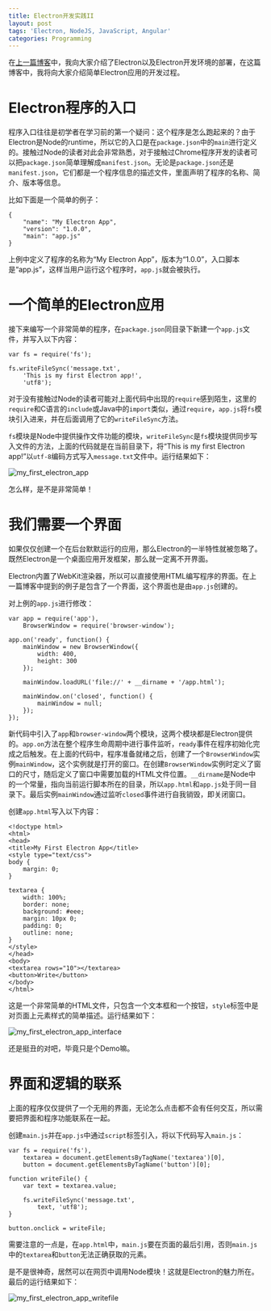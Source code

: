 ```yaml
---
title: Electron开发实践II
layout: post
tags: 'Electron, NodeJS, JavaScript, Angular'
categories: Programming
---
```

在[上一篇博客](https://sneezry.com/2015/12/24/electron-develop-practice-part1/)中，我向大家介绍了Electron以及Electron开发环境的部署，在这篇博客中，我将向大家介绍简单Electron应用的开发过程。

# Electron程序的入口

程序入口往往是初学者在学习前的第一个疑问：这个程序是怎么跑起来的？由于Electron是Node的runtime，所以它的入口是在`package.json`中的`main`进行定义的。接触过Node的读者对此会非常熟悉，对于接触过Chrome程序开发的读者可以把`package.json`简单理解成`manifest.json`。无论是`package.json`还是`manifest.json`，它们都是一个程序信息的描述文件，里面声明了程序的名称、简介、版本等信息。

比如下面是一个简单的例子：

    {
        "name": "My Electron App",
        "version": "1.0.0",
        "main": "app.js"
    }

上例中定义了程序的名称为“My Electron App”，版本为“1.0.0”，入口脚本是“app.js”，这样当用户运行这个程序时，`app.js`就会被执行。

# 一个简单的Electron应用

接下来编写一个非常简单的程序，在`package.json`同目录下新建一个`app.js`文件，并写入以下内容：

    var fs = require('fs');

    fs.writeFileSync('message.txt',
        'This is my first Electron app!',
        'utf8');

对于没有接触过Node的读者可能对上面代码中出现的`require`感到陌生，这里的`require`和C语言的`include`或Java中的`import`类似，通过`require`，`app.js`将`fs`模块引入进来，并在后面调用了它的`writeFileSync`方法。

`fs`模块是Node中提供操作文件功能的模块，`writeFileSync`是`fs`模块提供同步写入文件的方法，上面的代码就是在当前目录下，将“This is my first Electron app!”以`utf-8`编码方式写入`message.txt`文件中。运行结果如下：

![my_first_electron_app](https://dn-sneezry.qbox.me/JekyllWriter/my_first_electron_app.png)

怎么样，是不是非常简单！

# 我们需要一个界面

如果仅仅创建一个在后台默默运行的应用，那么Electron的一半特性就被忽略了。既然Electron是一个桌面应用开发框架，那么就一定离不开界面。

Electron内置了WebKit渲染器，所以可以直接使用HTML编写程序的界面。在上一篇博客中提到的例子是包含了一个界面，这个界面也是由`app.js`创建的。

对上例的`app.js`进行修改：

    var app = require('app'),
        BrowserWindow = require('browser-window');

    app.on('ready', function() {
        mainWindow = new BrowserWindow({
            width: 400,
            height: 300
        });

        mainWindow.loadURL('file://' + __dirname + '/app.html');

        mainWindow.on('closed', function() {
            mainWindow = null;
        });
    });

新代码中引入了`app`和`browser-window`两个模块，这两个模块都是Electron提供的。`app.on`方法在整个程序生命周期中进行事件监听，`ready`事件在程序初始化完成之后触发。在上面的代码中，程序准备就绪之后，创建了一个`BrowserWindow`实例`mainWindow`，这个实例就是打开的窗口。在创建`BrowserWindow`实例时定义了窗口的尺寸，随后定义了窗口中需要加载的HTML文件位置。`__dirname`是Node中的一个常量，指向当前运行脚本所在的目录，所以`app.html`和`app.js`处于同一目录下。最后实例`mainWindow`通过监听`closed`事件进行自我销毁，即关闭窗口。

创建`app.html`写入以下内容：

    <!doctype html>
    <html>
    <head>
    <title>My First Electron App</title>
    <style type="text/css">
    body {
        margin: 0;
    }

    textarea {
        width: 100%;
        border: none;
        background: #eee;
        margin: 10px 0;
        padding: 0;
        outline: none;
    }
    </style>
    </head>
    <body>
    <textarea rows="10"></textarea>
    <button>Write</button>
    </body>
    </html>

这是一个非常简单的HTML文件，只包含一个文本框和一个按钮，`style`标签中是对页面上元素样式的简单描述。运行结果如下：

![my_first_electron_app_interface](https://dn-sneezry.qbox.me/JekyllWriter/my_first_electron_app_interface.png)

还是挺丑的对吧，毕竟只是个Demo嘛。

# 界面和逻辑的联系

上面的程序仅仅提供了一个无用的界面，无论怎么点击都不会有任何交互，所以需要把界面和程序功能联系在一起。

创建`main.js`并在`app.js`中通过`script`标签引入，将以下代码写入`main.js`：

    var fs = require('fs'),
        textarea = document.getElementsByTagName('textarea')[0],
        button = document.getElementsByTagName('button')[0];

    function writeFile() {
        var text = textarea.value;

        fs.writeFileSync('message.txt',
            text, 'utf8');
    }

    button.onclick = writeFile;

需要注意的一点是，在`app.html`中，`main.js`要在页面的最后引用，否则`main.js`中的`textarea`和`button`无法正确获取的元素。

是不是很神奇，居然可以在网页中调用Node模块！这就是Electron的魅力所在。最后的运行结果如下：

![my_first_electron_app_writefile](https://dn-sneezry.qbox.me/JekyllWriter/my_first_electron_app_writefile.png)